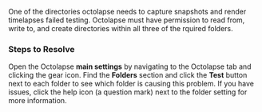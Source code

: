 One of the directories octolapse needs to capture snapshots and render timelapses failed testing.  Octolapse must have permission to read from, write to, and create directories within all three of the rquired folders.

### Steps to Resolve
Open the Octolapse **main settings** by navigating to the Octolapse tab and clicking the gear icon.  Find the **Folders** section and click the **Test** button next to each folder to see which folder is causing this problem.  If you have issues, click the help icon (a question mark) next to the folder setting for more information.
